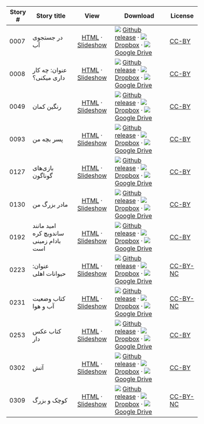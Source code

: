 Story #  | Story title | View | Download | License
-------- | -----------  |:-------:| ---------------- | -------
0007 | در جستجوی آب | [HTML](https://global-asp.github.io/stories/fa/0007_در-جستجوی-آب.html) · <a href="https://global-asp.github.io/stories/fa/0007_در-جستجوی-آب_slides.html" target="_blank">Slideshow</a> | ![](https://cloud.githubusercontent.com/assets/9295750/9483128/0e089e5e-4b51-11e5-98ca-6da5cef156a7.png) [Github release]() · ![](https://cloud.githubusercontent.com/assets/9295750/10150606/3f5ae2dc-65f5-11e5-8f63-841c51cc1cde.png) [Dropbox](https://www.dropbox.com/s/909r07ngzaerm84/fa.zip) · ![](https://cloud.githubusercontent.com/assets/9295750/9473522/1d6fdde4-4b10-11e5-98f5-aa6c6b04a08e.png) [Google Drive](https://drive.google.com/file/d/0B59ZADK9EsbsQ2pENEl5NXA3bGM/view?usp=sharing) | [CC-BY](https://creativecommons.org/licenses/by/3.0/)
0008 | عنوان: چه کار داری میکنی‌؟ | [HTML](https://global-asp.github.io/stories/fa/0008_عنوان-چه-کار-داری-میکنی‌.html) · <a href="https://global-asp.github.io/stories/fa/0008_عنوان-چه-کار-داری-میکنی‌_slides.html" target="_blank">Slideshow</a> | ![](https://cloud.githubusercontent.com/assets/9295750/9483128/0e089e5e-4b51-11e5-98ca-6da5cef156a7.png) [Github release]() · ![](https://cloud.githubusercontent.com/assets/9295750/10150606/3f5ae2dc-65f5-11e5-8f63-841c51cc1cde.png) [Dropbox](https://www.dropbox.com/s/909r07ngzaerm84/fa.zip) · ![](https://cloud.githubusercontent.com/assets/9295750/9473522/1d6fdde4-4b10-11e5-98f5-aa6c6b04a08e.png) [Google Drive](https://drive.google.com/file/d/0B59ZADK9EsbsQ2pENEl5NXA3bGM/view?usp=sharing) | [CC-BY](https://creativecommons.org/licenses/by/3.0/)
0049 | رنگین کمان | [HTML](https://global-asp.github.io/stories/fa/0049_رنگین-کمان.html) · <a href="https://global-asp.github.io/stories/fa/0049_رنگین-کمان_slides.html" target="_blank">Slideshow</a> | ![](https://cloud.githubusercontent.com/assets/9295750/9483128/0e089e5e-4b51-11e5-98ca-6da5cef156a7.png) [Github release]() · ![](https://cloud.githubusercontent.com/assets/9295750/10150606/3f5ae2dc-65f5-11e5-8f63-841c51cc1cde.png) [Dropbox](https://www.dropbox.com/s/909r07ngzaerm84/fa.zip) · ![](https://cloud.githubusercontent.com/assets/9295750/9473522/1d6fdde4-4b10-11e5-98f5-aa6c6b04a08e.png) [Google Drive](https://drive.google.com/file/d/0B59ZADK9EsbsQ2pENEl5NXA3bGM/view?usp=sharing) | [CC-BY](https://creativecommons.org/licenses/by/3.0/)
0093 | پسر بچه من | [HTML](https://global-asp.github.io/stories/fa/0093_پسر-بچه-من.html) · <a href="https://global-asp.github.io/stories/fa/0093_پسر-بچه-من_slides.html" target="_blank">Slideshow</a> | ![](https://cloud.githubusercontent.com/assets/9295750/9483128/0e089e5e-4b51-11e5-98ca-6da5cef156a7.png) [Github release]() · ![](https://cloud.githubusercontent.com/assets/9295750/10150606/3f5ae2dc-65f5-11e5-8f63-841c51cc1cde.png) [Dropbox](https://www.dropbox.com/s/909r07ngzaerm84/fa.zip) · ![](https://cloud.githubusercontent.com/assets/9295750/9473522/1d6fdde4-4b10-11e5-98f5-aa6c6b04a08e.png) [Google Drive](https://drive.google.com/file/d/0B59ZADK9EsbsQ2pENEl5NXA3bGM/view?usp=sharing) | [CC-BY](https://creativecommons.org/licenses/by/3.0/)
0127 | بازی‌های گوناگون | [HTML](https://global-asp.github.io/stories/fa/0127_بازی‌های-گوناگون.html) · <a href="https://global-asp.github.io/stories/fa/0127_بازی‌های-گوناگون_slides.html" target="_blank">Slideshow</a> | ![](https://cloud.githubusercontent.com/assets/9295750/9483128/0e089e5e-4b51-11e5-98ca-6da5cef156a7.png) [Github release]() · ![](https://cloud.githubusercontent.com/assets/9295750/10150606/3f5ae2dc-65f5-11e5-8f63-841c51cc1cde.png) [Dropbox](https://www.dropbox.com/s/909r07ngzaerm84/fa.zip) · ![](https://cloud.githubusercontent.com/assets/9295750/9473522/1d6fdde4-4b10-11e5-98f5-aa6c6b04a08e.png) [Google Drive](https://drive.google.com/file/d/0B59ZADK9EsbsQ2pENEl5NXA3bGM/view?usp=sharing) | [CC-BY](https://creativecommons.org/licenses/by/3.0/)
0130 | مادر بزرگ من | [HTML](https://global-asp.github.io/stories/fa/0130_مادر-بزرگ-من.html) · <a href="https://global-asp.github.io/stories/fa/0130_مادر-بزرگ-من_slides.html" target="_blank">Slideshow</a> | ![](https://cloud.githubusercontent.com/assets/9295750/9483128/0e089e5e-4b51-11e5-98ca-6da5cef156a7.png) [Github release]() · ![](https://cloud.githubusercontent.com/assets/9295750/10150606/3f5ae2dc-65f5-11e5-8f63-841c51cc1cde.png) [Dropbox](https://www.dropbox.com/s/909r07ngzaerm84/fa.zip) · ![](https://cloud.githubusercontent.com/assets/9295750/9473522/1d6fdde4-4b10-11e5-98f5-aa6c6b04a08e.png) [Google Drive](https://drive.google.com/file/d/0B59ZADK9EsbsQ2pENEl5NXA3bGM/view?usp=sharing) | [CC-BY](https://creativecommons.org/licenses/by/3.0/)
0192 | امید مانند ساندویچ کره بادام زمینی است | [HTML](https://global-asp.github.io/stories/fa/0192_امید-مانند-ساندویچ-کره-بادام-زمینی-است.html) · <a href="https://global-asp.github.io/stories/fa/0192_امید-مانند-ساندویچ-کره-بادام-زمینی-است_slides.html" target="_blank">Slideshow</a> | ![](https://cloud.githubusercontent.com/assets/9295750/9483128/0e089e5e-4b51-11e5-98ca-6da5cef156a7.png) [Github release]() · ![](https://cloud.githubusercontent.com/assets/9295750/10150606/3f5ae2dc-65f5-11e5-8f63-841c51cc1cde.png) [Dropbox](https://www.dropbox.com/s/909r07ngzaerm84/fa.zip) · ![](https://cloud.githubusercontent.com/assets/9295750/9473522/1d6fdde4-4b10-11e5-98f5-aa6c6b04a08e.png) [Google Drive](https://drive.google.com/file/d/0B59ZADK9EsbsQ2pENEl5NXA3bGM/view?usp=sharing) | [CC-BY](https://creativecommons.org/licenses/by/3.0/)
0223 | عنوان: حیوانات اهلی | [HTML](https://global-asp.github.io/stories/fa/0223_عنوان-حیوانات-اهلی.html) · <a href="https://global-asp.github.io/stories/fa/0223_عنوان-حیوانات-اهلی_slides.html" target="_blank">Slideshow</a> | ![](https://cloud.githubusercontent.com/assets/9295750/9483128/0e089e5e-4b51-11e5-98ca-6da5cef156a7.png) [Github release]() · ![](https://cloud.githubusercontent.com/assets/9295750/10150606/3f5ae2dc-65f5-11e5-8f63-841c51cc1cde.png) [Dropbox](https://www.dropbox.com/s/909r07ngzaerm84/fa.zip) · ![](https://cloud.githubusercontent.com/assets/9295750/9473522/1d6fdde4-4b10-11e5-98f5-aa6c6b04a08e.png) [Google Drive](https://drive.google.com/file/d/0B59ZADK9EsbsQ2pENEl5NXA3bGM/view?usp=sharing) | [CC-BY-NC](http://creativecommons.org/licenses/by-nc/3.0/)
0231 | کتاب وضعیت آب و هوا | [HTML](https://global-asp.github.io/stories/fa/0231_کتاب-وضعیت-آب-و-هوا.html) · <a href="https://global-asp.github.io/stories/fa/0231_کتاب-وضعیت-آب-و-هوا_slides.html" target="_blank">Slideshow</a> | ![](https://cloud.githubusercontent.com/assets/9295750/9483128/0e089e5e-4b51-11e5-98ca-6da5cef156a7.png) [Github release]() · ![](https://cloud.githubusercontent.com/assets/9295750/10150606/3f5ae2dc-65f5-11e5-8f63-841c51cc1cde.png) [Dropbox](https://www.dropbox.com/s/909r07ngzaerm84/fa.zip) · ![](https://cloud.githubusercontent.com/assets/9295750/9473522/1d6fdde4-4b10-11e5-98f5-aa6c6b04a08e.png) [Google Drive](https://drive.google.com/file/d/0B59ZADK9EsbsQ2pENEl5NXA3bGM/view?usp=sharing) | [CC-BY-NC](http://creativecommons.org/licenses/by-nc/3.0/)
0253 | کتاب عکس دار | [HTML](https://global-asp.github.io/stories/fa/0253_کتاب-عکس-دار.html) · <a href="https://global-asp.github.io/stories/fa/0253_کتاب-عکس-دار_slides.html" target="_blank">Slideshow</a> | ![](https://cloud.githubusercontent.com/assets/9295750/9483128/0e089e5e-4b51-11e5-98ca-6da5cef156a7.png) [Github release]() · ![](https://cloud.githubusercontent.com/assets/9295750/10150606/3f5ae2dc-65f5-11e5-8f63-841c51cc1cde.png) [Dropbox](https://www.dropbox.com/s/909r07ngzaerm84/fa.zip) · ![](https://cloud.githubusercontent.com/assets/9295750/9473522/1d6fdde4-4b10-11e5-98f5-aa6c6b04a08e.png) [Google Drive](https://drive.google.com/file/d/0B59ZADK9EsbsQ2pENEl5NXA3bGM/view?usp=sharing) | [CC-BY](https://creativecommons.org/licenses/by/3.0/)
0302 | آتش | [HTML](https://global-asp.github.io/stories/fa/0302_آتش.html) · <a href="https://global-asp.github.io/stories/fa/0302_آتش_slides.html" target="_blank">Slideshow</a> | ![](https://cloud.githubusercontent.com/assets/9295750/9483128/0e089e5e-4b51-11e5-98ca-6da5cef156a7.png) [Github release]() · ![](https://cloud.githubusercontent.com/assets/9295750/10150606/3f5ae2dc-65f5-11e5-8f63-841c51cc1cde.png) [Dropbox](https://www.dropbox.com/s/909r07ngzaerm84/fa.zip) · ![](https://cloud.githubusercontent.com/assets/9295750/9473522/1d6fdde4-4b10-11e5-98f5-aa6c6b04a08e.png) [Google Drive](https://drive.google.com/file/d/0B59ZADK9EsbsQ2pENEl5NXA3bGM/view?usp=sharing) | [CC-BY](https://creativecommons.org/licenses/by/3.0/)
0309 | کوچک و بزرگ | [HTML](https://global-asp.github.io/stories/fa/0309_کوچک-و-بزرگ.html) · <a href="https://global-asp.github.io/stories/fa/0309_کوچک-و-بزرگ_slides.html" target="_blank">Slideshow</a> | ![](https://cloud.githubusercontent.com/assets/9295750/9483128/0e089e5e-4b51-11e5-98ca-6da5cef156a7.png) [Github release]() · ![](https://cloud.githubusercontent.com/assets/9295750/10150606/3f5ae2dc-65f5-11e5-8f63-841c51cc1cde.png) [Dropbox](https://www.dropbox.com/s/909r07ngzaerm84/fa.zip) · ![](https://cloud.githubusercontent.com/assets/9295750/9473522/1d6fdde4-4b10-11e5-98f5-aa6c6b04a08e.png) [Google Drive](https://drive.google.com/file/d/0B59ZADK9EsbsQ2pENEl5NXA3bGM/view?usp=sharing) | [CC-BY-NC](http://creativecommons.org/licenses/by-nc/3.0/)
